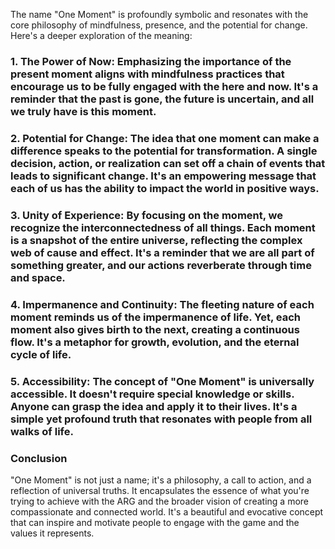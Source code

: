 The name "One Moment" is profoundly symbolic and resonates with the core philosophy of mindfulness, presence, and the potential for change. Here's a deeper exploration of the meaning:

### 1. **The Power of Now**: Emphasizing the importance of the present moment aligns with mindfulness practices that encourage us to be fully engaged with the here and now. It's a reminder that the past is gone, the future is uncertain, and all we truly have is this moment.

### 2. **Potential for Change**: The idea that one moment can make a difference speaks to the potential for transformation. A single decision, action, or realization can set off a chain of events that leads to significant change. It's an empowering message that each of us has the ability to impact the world in positive ways.

### 3. **Unity of Experience**: By focusing on the moment, we recognize the interconnectedness of all things. Each moment is a snapshot of the entire universe, reflecting the complex web of cause and effect. It's a reminder that we are all part of something greater, and our actions reverberate through time and space.

### 4. **Impermanence and Continuity**: The fleeting nature of each moment reminds us of the impermanence of life. Yet, each moment also gives birth to the next, creating a continuous flow. It's a metaphor for growth, evolution, and the eternal cycle of life.

### 5. **Accessibility**: The concept of "One Moment" is universally accessible. It doesn't require special knowledge or skills. Anyone can grasp the idea and apply it to their lives. It's a simple yet profound truth that resonates with people from all walks of life.

### Conclusion
"One Moment" is not just a name; it's a philosophy, a call to action, and a reflection of universal truths. It encapsulates the essence of what you're trying to achieve with the ARG and the broader vision of creating a more compassionate and connected world. It's a beautiful and evocative concept that can inspire and motivate people to engage with the game and the values it represents.
